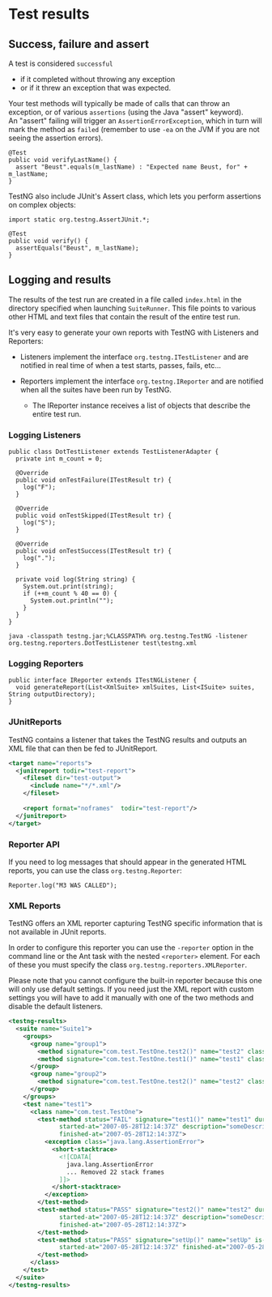 # Test results

## Success, failure and assert

A test is considered `successful` 
- if it completed without throwing any exception 
- or if it threw an exception that was expected.

Your test methods will typically be made of calls that can throw an exception, or of various `assertions` (using the Java "assert" keyword).  
An "assert" failing will trigger an `AssertionErrorException`, which in turn will mark the method as `failed` (remember to use `-ea` on the JVM if you are not seeing the assertion errors).

```
@Test
public void verifyLastName() {
  assert "Beust".equals(m_lastName) : "Expected name Beust, for" + m_lastName;
}
```

TestNG also include JUnit's Assert class, which lets you perform assertions on complex objects:

```
import static org.testng.AssertJUnit.*;

@Test
public void verify() {
  assertEquals("Beust", m_lastName);
}
```


## Logging and results

The results of the test run are created in a file called `index.html` in the directory specified when launching `SuiteRunner`.
This file points to various other HTML and text files that contain the result of the entire test run.

It's very easy to generate your own reports with TestNG with Listeners and Reporters:

- Listeners implement the interface `org.testng.ITestListener` and are notified in real time of when a test starts, passes, fails, etc...

- Reporters implement the interface `org.testng.IReporter` and are notified when all the suites have been run by TestNG. 
    - The IReporter instance receives a list of objects that describe the entire test run.

### Logging Listeners

```
public class DotTestListener extends TestListenerAdapter {
  private int m_count = 0;
 
  @Override
  public void onTestFailure(ITestResult tr) {
    log("F");
  }
 
  @Override
  public void onTestSkipped(ITestResult tr) {
    log("S");
  }
 
  @Override
  public void onTestSuccess(ITestResult tr) {
    log(".");
  }
 
  private void log(String string) {
    System.out.print(string);
    if (++m_count % 40 == 0) {
      System.out.println("");
    }
  }
}
```

```
java -classpath testng.jar;%CLASSPATH% org.testng.TestNG -listener org.testng.reporters.DotTestListener test\testng.xml
```

### Logging Reporters

```
public interface IReporter extends ITestNGListener {
  void generateReport(List<XmlSuite> xmlSuites, List<ISuite> suites, String outputDirectory);
}
```

### JUnitReports

TestNG contains a listener that takes the TestNG results and outputs an XML file that can then be fed to JUnitReport.

```xml
<target name="reports">
  <junitreport todir="test-report">
    <fileset dir="test-output">
      <include name="*/*.xml"/>
    </fileset>
  
    <report format="noframes"  todir="test-report"/>
  </junitreport>
</target>
```

### Reporter API

If you need to log messages that should appear in the generated HTML reports, you can use the class `org.testng.Reporter`:

```
Reporter.log("M3 WAS CALLED");
```

### XML Reports

TestNG offers an XML reporter capturing TestNG specific information that is not available in JUnit reports. 

In order to configure this reporter you can use the `-reporter` option in the command line 
or the Ant task with the nested `<reporter>` element. 
For each of these you must specify the class `org.testng.reporters.XMLReporter`. 

Please note that you cannot configure the built-in reporter because this one will only use default settings. 
If you need just the XML report with custom settings you will have to add it manually with one of the two methods and disable the default listeners.

```xml
<testng-results>
  <suite name="Suite1">
    <groups>
      <group name="group1">
        <method signature="com.test.TestOne.test2()" name="test2" class="com.test.TestOne"/>
        <method signature="com.test.TestOne.test1()" name="test1" class="com.test.TestOne"/>
      </group>
      <group name="group2">
        <method signature="com.test.TestOne.test2()" name="test2" class="com.test.TestOne"/>
      </group>
    </groups>
    <test name="test1">
      <class name="com.test.TestOne">
        <test-method status="FAIL" signature="test1()" name="test1" duration-ms="0"
              started-at="2007-05-28T12:14:37Z" description="someDescription2"
              finished-at="2007-05-28T12:14:37Z">
          <exception class="java.lang.AssertionError">
            <short-stacktrace>
              <![CDATA[
                java.lang.AssertionError
                ... Removed 22 stack frames
              ]]>
            </short-stacktrace>
          </exception>
        </test-method>
        <test-method status="PASS" signature="test2()" name="test2" duration-ms="0"
              started-at="2007-05-28T12:14:37Z" description="someDescription1"
              finished-at="2007-05-28T12:14:37Z">
        </test-method>
        <test-method status="PASS" signature="setUp()" name="setUp" is-config="true" duration-ms="15"
              started-at="2007-05-28T12:14:37Z" finished-at="2007-05-28T12:14:37Z">
        </test-method>
      </class>
    </test>
  </suite>
</testng-results>
```
